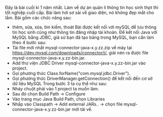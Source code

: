 Đây là bài cuối kì 1 năm nhất. Làm về dự án quản lí thông tin học sinh thpt thi tốt nghiệp cuối cấp. Bài làm hơi sơ sài về giao diện, nó không đẹp mắt cho lắm.
Bài gồm các chức năng sau:
- thêm, sửa, xóa, tìm kiếm, thoát
Bài được kết nối với mySQL để lưu thông tin học sinh cũng như thông tin đăng nhập tài khoản.
Để kết nối Java với MySQL bằng JDBC, giả sử bạn đã tạo bảng trong MySQL, bạn cần làm theo 4 bước sau:
 - Tải file mới nhất mysql-connector-java-x.y.zz.zip về máy tại https://dev.mysql.com/downloads/connector/j/, giải nén ra được file mysql-connector-java-x.y.zz-bin.jar.
 - Add thư viện JDBC Driver mysql-connector-java-x.y.zz-bin.jar vào project.
 - Gọi phương thức Class.forName("com.mysql.jdbc.Driver").
 - Gọi phương thức DriverManager.getConnection() để kết nối đến cơ sở dữ liệu MySQL
Trong bước 3 ta cụ thể như sau:
  - Nháy chuột phải vào 1 project ta muốn làm.
  - Sau đó chọn Build Path -> Configure
  - Vào trang mục Java Build Path, chọn Libraries
  - Nhấp vào Classpath -> Add external JARs.. -> chọn file mysql-connector-java-x.y.zz-bin.jar mới tải về.
